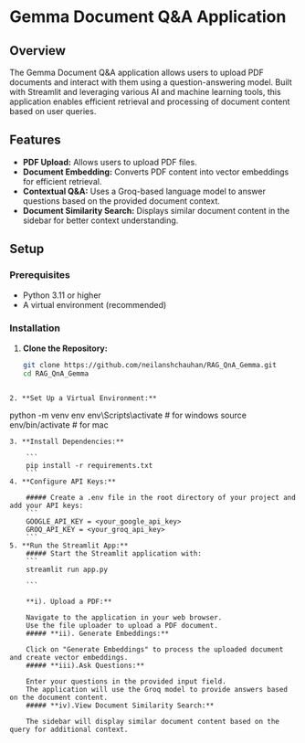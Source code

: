 # Gemma Document Q&A Application

## Overview

The Gemma Document Q&A application allows users to upload PDF documents and interact with them using a question-answering model. Built with Streamlit and leveraging various AI and machine learning tools, this application enables efficient retrieval and processing of document content based on user queries.

## Features

- **PDF Upload:** Allows users to upload PDF files.
- **Document Embedding:** Converts PDF content into vector embeddings for efficient retrieval.
- **Contextual Q&A:** Uses a Groq-based language model to answer questions based on the provided document context.
- **Document Similarity Search:** Displays similar document content in the sidebar for better context understanding.

## Setup

### Prerequisites

- Python 3.11 or higher
- A virtual environment (recommended)

### Installation

1. **Clone the Repository:**

   ```bash
   git clone https://github.com/neilanshchauhan/RAG_QnA_Gemma.git
   cd RAG_QnA_Gemma
```

2. **Set Up a Virtual Environment:** 
```
python -m venv env
env\Scripts\activate        # for windows
source env/bin/activate     # for mac
```   
3. **Install Dependencies:**

    ```
    pip install -r requirements.txt
    ```
4. **Configure API Keys:**

    ##### Create a .env file in the root directory of your project and add your API keys:
    ```
    GOOGLE_API_KEY = <your_google_api_key>
    GROQ_API_KEY = <your_groq_api_key>
    ```
5. **Run the Streamlit App:**
    ##### Start the Streamlit application with:
    ```
    streamlit run app.py

    ```

    **i). Upload a PDF:**

    Navigate to the application in your web browser.
    Use the file uploader to upload a PDF document.
    ##### **ii). Generate Embeddings:**

    Click on "Generate Embeddings" to process the uploaded document and create vector embeddings.
    ##### **iii).Ask Questions:**

    Enter your questions in the provided input field.
    The application will use the Groq model to provide answers based on the document content.
    ##### **iv).View Document Similarity Search:**

    The sidebar will display similar document content based on the query for additional context.


